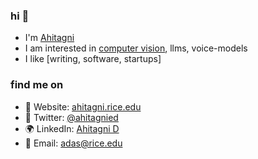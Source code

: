 ### hi 👋

- I'm [Ahitagni](https://ahitagni.rice.edu/)
- I am interested in [computer vision](https://computationalimaging.rice.edu/), llms, voice-models
- I like [writing, software, startups]
  
### find me on

- 🔗 Website: [ahitagni.rice.edu](https://ahitagni.rice.edu/)
- 🐤 Twitter: [@ahitagnied](https://x.com/ahitagnied)
- 🌍 LinkedIn: [Ahitagni D](https://www.linkedin.com/in/ahitagnid/)
- 📩 Email: [adas@rice.edu](mailto:ad158@rice.edu)
